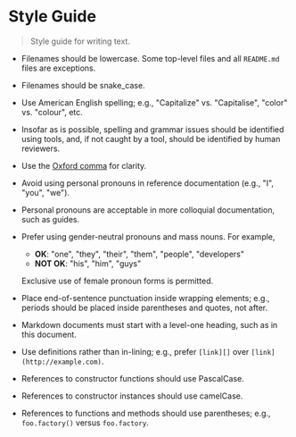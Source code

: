 # Style Guide

> Style guide for writing text.

-   Filenames should be lowercase. Some top-level files and all `README.md` files are exceptions.

-   Filenames should be snake_case.

-   Use American English spelling; e.g., "Capitalize" vs. "Capitalise", "color" vs. "colour", etc.

-   Insofar as is possible, spelling and grammar issues should be identified using tools, and, if not caught by a tool, should be identified by human reviewers.

-   Use the [Oxford comma][oxford-comma] for clarity.

-   Avoid using personal pronouns in reference documentation (e.g., "I", "you", "we").

-   Personal pronouns are acceptable in more colloquial documentation, such as guides.

-   Prefer using gender-neutral pronouns and mass nouns. For example,

    -   **OK**: "one", "they", "their", "them", "people", "developers"
    -   **NOT OK**: "his", "him", "guys"

    Exclusive use of female pronoun forms is permitted.

-   Place end-of-sentence punctuation inside wrapping elements; e.g., periods should be placed inside parentheses and quotes, not after.

-   Markdown documents must start with a level-one heading, such as in this document.

-   Use definitions rather than in-lining; e.g., prefer `[link][]` over `[link](http://example.com)`.

-   References to constructor functions should use PascalCase.

-   References to constructor instances should use camelCase.

-   References to functions and methods should use parentheses; e.g., `foo.factory()` versus `foo.factory`.

<section class="links">

[oxford-comma]: https://en.wikipedia.org/wiki/Serial_comma

</section>

<!-- /.links -->
